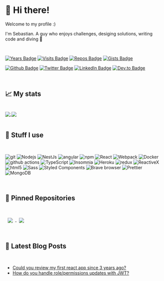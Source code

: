# 👋 Hi there!

Welcome to my profile :)

I'm Sebastian. A guy who enjoys challenges, desiging solutions, writing code and diving 🤿

<br>

[![Years Badge](https://badges.pufler.dev/years/sebastiandg7)](https://badges.pufler.dev)
[![Visits Badge](https://badges.pufler.dev/visits/sebastiandg7/sebastiandg7)](https://github.com/sebastiandg7)
[![Repos Badge](https://badges.pufler.dev/repos/sebastiandg7)](https://github.com/sebastiandg7?tab=repositories)
[![Gists Badge](https://badges.pufler.dev/gists/sebastiandg7)](https://gist.github.com/sebastiandg7)

[![Github Badge](https://img.shields.io/badge/GitHub-%2312100E.svg?&style=for-the-badge&logo=Github&logoColor=white)](https://github.com/sebastiandg7)
[![Twitter Badge](https://img.shields.io/badge/twitter-%231DA1F2.svg?&style=for-the-badge&logo=twitter&logoColor=white)](https://twitter.com/sebastiandg7)
[![LinkedIn Badge](https://img.shields.io/badge/linkedin-%230077B5.svg?&style=for-the-badge&logo=linkedin&logoColor=white)](https://www.linkedin.com/in/sebastianduqueg/)
[![Dev.to Badge](https://img.shields.io/badge/DEV.TO-%2312100E.svg?&style=for-the-badge&logo=dev.to&logoColor=white)](https://dev.to/sebastiandg7)

<br>

## 📈 My stats

<br>

<a href="https://github.com/anuraghazra/github-readme-stats">
    <img align="center" src="https://github-readme-stats.vercel.app/api?username=sebastiandg7&count_private=true&show_icons=true&&title_color=ffffff&text_color=c9cacc&icon_color=4AB197&bg_color=1A2B34" />
</a>
<a href="https://github.com/anuraghazra/github-readme-stats">
    <img align="center" src="https://github-readme-stats.vercel.app/api/top-langs/?username=sebastiandg7&layout=compact&langs_count=8&&title_color=ffffff&text_color=c9cacc&icon_color=4AB197&bg_color=1A2B34" />
</a>

<br>
<br>

## 🧰 Stuff I use

<br>

<p>
    <img alt="git" src="https://img.shields.io/badge/-Git-F05032?style=flat-square&logo=git&logoColor=white" />
    <img alt="Nodejs" src="https://img.shields.io/badge/-Nodejs-43853d?style=flat-square&logo=Node.js&logoColor=white" />
    <img alt="NestJs" src="https://img.shields.io/badge/-NestJs-ea2845?style=flat-square&logo=nestjs&logoColor=white" />
    <img alt="angular" src="https://img.shields.io/badge/-Angular-DD0031?style=flat-square&logo=angular&logoColor=white" />
    <img alt="npm" src="https://img.shields.io/badge/-NPM-CB3837?style=flat-square&logo=npm&logoColor=white" />
    <img alt="React" src="https://img.shields.io/badge/-React-45b8d8?style=flat-square&logo=react&logoColor=white" />
    <img alt="Webpack" src="https://img.shields.io/badge/-Webpack-8DD6F9?style=flat-square&logo=webpack&logoColor=white" /> 
    <img alt="Docker" src="https://img.shields.io/badge/-Docker-46a2f1?style=flat-square&logo=docker&logoColor=white" />
    <img alt="github actions" src="https://img.shields.io/badge/-Github_Actions-2088FF?style=flat-square&logo=github-actions&logoColor=white" />
    <img alt="TypeScript" src="https://img.shields.io/badge/-TypeScript-007ACC?style=flat-square&logo=typescript&logoColor=white" />
    <img alt="Insomnia" src="https://img.shields.io/badge/-Insomnia-5849BE?style=flat-square&logo=insomnia&logoColor=white" />
    <img alt="Heroku" src="https://img.shields.io/badge/-Heroku-430098?style=flat-square&logo=heroku&logoColor=white" />
    <img alt="redux" src="https://img.shields.io/badge/-Redux-764ABC?style=flat-square&logo=redux&logoColor=white" />
    <img alt="ReactiveX" src="https://img.shields.io/badge/-RxJs-B7178C?style=flat-square&logo=reactivex&logoColor=white" />
    <img alt="html5" src="https://img.shields.io/badge/-HTML5-E34F26?style=flat-square&logo=html5&logoColor=white" />
    <img alt="Sass" src="https://img.shields.io/badge/-Sass-CC6699?style=flat-square&logo=sass&logoColor=white" />
    <img alt="Styled Components" src="https://img.shields.io/badge/-Styled_Components-db7092?style=flat-square&logo=styled-components&logoColor=white" />
    <img alt="Brave browser" src="https://img.shields.io/badge/-Brave_Browser-FB542B?style=flat-square&logo=brave&logoColor=white" />
    <img alt="Prettier" src="https://img.shields.io/badge/-Prettier-F7B93E?style=flat-square&logo=prettier&logoColor=white" />
    <img alt="MongoDB" src="https://img.shields.io/badge/-MongoDB-13aa52?style=flat-square&logo=mongodb&logoColor=white" />
</p>

<br>

## 📌 Pinned Repositories

<br>

<a href="https://github.com/nrwl/nx">
    <img align="center" style="margin:1rem 0.5rem" src="https://github-readme-stats.vercel.app/api/pin/?username=nrwl&repo=nx&title_color=ffffff&text_color=c9cacc&icon_color=4AB197&bg_color=1A2B34" />
</a>
<a href="https://github.com/trafilea/nx-shopify">
    <img align="center" style="margin:1rem 0.5rem" src="https://github-readme-stats.vercel.app/api/pin/?username=trafilea&repo=nx-shopify&title_color=ffffff&text_color=c9cacc&icon_color=4AB197&bg_color=1A2B34" />
</a>

<br>
<br>

## 📝 Latest Blog Posts

<br>

<!-- BLOG-POST-LIST:START -->
- [Could you review my first react app since 3 years ago?](https://dev.to/sebastiandg7/could-you-review-my-first-react-app-since-3-years-ago-3nbh)
- [How do you handle role/permissions updates with JWT?](https://dev.to/sebastiandg7/how-do-you-handle-role-permissions-updates-with-jwt-3778)
<!-- BLOG-POST-LIST:END -->

<br>
